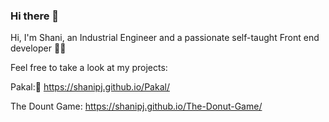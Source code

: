 ### Hi there 👋
Hi, I'm Shani, an Industrial Engineer and a passionate self-taught Front end developer :woman_technologist:

Feel free to take a look at my projects:

 Pakal:🌱    https://shanipj.github.io/Pakal/
 
The Dount Game: https://shanipj.github.io/The-Donut-Game/
 



<!--
**shanipj/shanipj** is a ✨ _special_ ✨ repository because its `README.md` (this file) appears on your GitHub profile.

Here are some ideas to get you started:

- 🔭 I’m currently working on ...
- 🌱 I’m currently learning ...
- 👯 I’m looking to collaborate on ...
- 🤔 I’m looking for help with ...
- 💬 Ask me about ...
- 📫 How to reach me: ...
- 😄 Pronouns: ...
- ⚡ Fun fact: ...
-->
